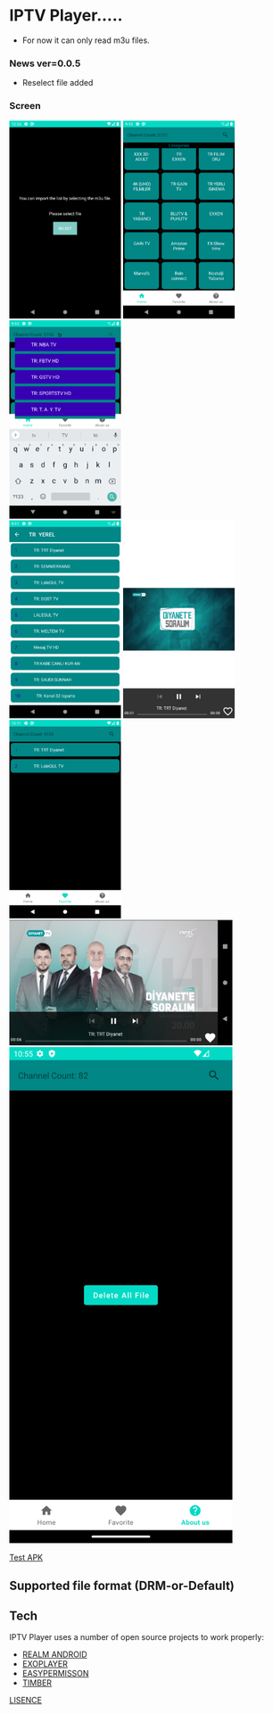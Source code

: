 # IPTV Player.....
* For now it can only read m3u files.

### News ver=0.0.5
- Reselect file added

### Screen
<img src="https://github.com/broscr/IPTV-Player/blob/master/images/Screenshot_1634034243.png" alt="main" width="200"/>         <img src="https://github.com/broscr/IPTV-Player/blob/master/images/Screenshot_1634029804.png" alt="main" width="200"/>       <img src="https://github.com/broscr/IPTV-Player/blob/master/images/Screenshot_1634029819.png" alt="search" width="200"/>     
<img src="https://github.com/broscr/IPTV-Player/blob/master/images/Screenshot_1634029884.png" alt="channels" width="200"/>     <img src="https://github.com/broscr/IPTV-Player/blob/master/images/Screenshot_1634031038.png" alt="playerh" width="200"/>
<img src="https://github.com/broscr/IPTV-Player/blob/master/images/Screenshot_1634033511.png" alt="favorite" width="200"/>     <img src="https://github.com/broscr/IPTV-Player/blob/master/images/Screenshot_1634031049.png" alt="playerv" width="400"/>
<img src="https://github.com/broscr/IPTV-Player/blob/master/images/Screenshot_20240203_105518.png" alt="reselect" width="400"/>  

[Test APK](https://github.com/broscr/IPTV-Player/blob/master/app/release/)

## Supported file format (DRM-or-Default)

## Tech
IPTV Player uses a number of open source projects to work properly:
* [REALM ANDROID](https://github.com/realm/realm-java)
* [EXOPLAYER](https://github.com/google/ExoPlayer)
* [EASYPERMISSON](https://github.com/googlesamples/easypermissions)
* [TIMBER](https://github.com/JakeWharton/timber)


[LISENCE](https://github.com/broscr/IPTV-Player/blob/master/LICENSE)
